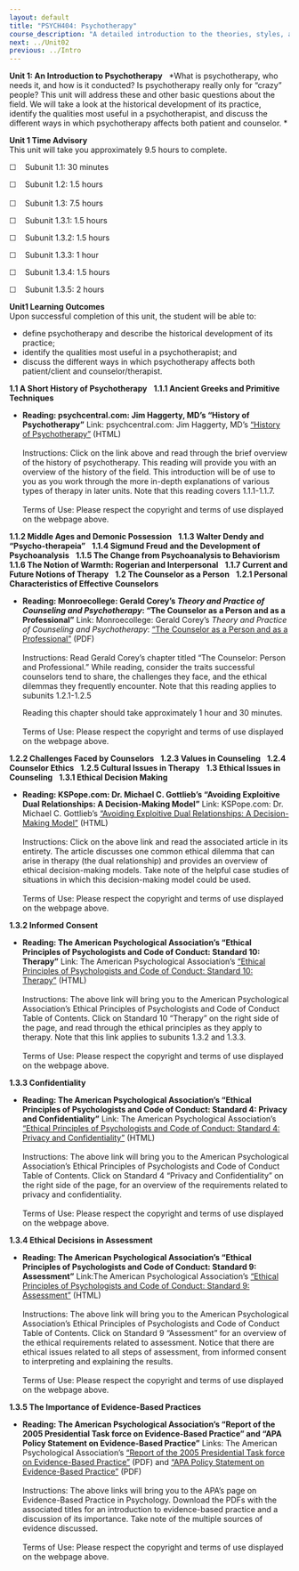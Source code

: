 ```yaml
---
layout: default
title: "PSYCH404: Psychotherapy"
course_description: "A detailed introduction to the theories, styles, and methods of psychotherapy that you would need to know in a clinical situation."
next: ../Unit02
previous: ../Intro
---
```

**Unit 1: An Introduction to Psychotherapy** <span id="1"></span> 
*What is psychotherapy, who needs it, and how is it conducted? Is
psychotherapy really only for “crazy” people? This unit will address
these and other basic questions about the field. We will take a look at
the historical development of its practice, identify the qualities most
useful in a psychotherapist, and discuss the different ways in which
psychotherapy affects both patient and counselor. *

**Unit 1 Time Advisory**  
This unit will take you approximately 9.5 hours to complete.  
  
 ☐    Subunit 1.1: 30 minutes  
  
 ☐    Subunit 1.2: 1.5 hours  
          
 ☐    Subunit 1.3: 7.5 hours  
  
☐    Subunit 1.3.1: 1.5 hours  
  
 ☐    Subunit 1.3.2: 1.5 hours  
  
 ☐    Subunit 1.3.3: 1 hour  
  
 ☐    Subunit 1.3.4: 1.5 hours  
  
 ☐    Subunit 1.3.5: 2 hours

**Unit1 Learning Outcomes**  
Upon successful completion of this unit, the student will be able to:

-   define psychotherapy and describe the historical development of its
    practice;
-   identify the qualities most useful in a psychotherapist; and
-   discuss the different ways in which psychotherapy affects both
    patient/client and counselor/therapist.

**1.1 A Short History of Psychotherapy** <span id="1.1"></span> 
**1.1.1 Ancient Greeks and Primitive Techniques** <span
id="1.1.1"></span> 
-   **Reading: psychcentral.com: Jim Haggerty, MD’s “History of
    Psychotherapy”**
    Link: psychcentral.com: Jim Haggerty, MD’s [“History of
    Psychotherapy”](http://psychcentral.com/lib/2006/history-of-psychotherapy/) (HTML)  
        
     Instructions: Click on the link above and read through the brief
    overview of the history of psychotherapy. This reading will provide
    you with an overview of the history of the field. This introduction
    will be of use to you as you work through the more in-depth
    explanations of various types of therapy in later units. Note that
    this reading covers 1.1.1-1.1.7.  
        
     Terms of Use: Please respect the copyright and terms of use
    displayed on the webpage above.

**1.1.2 Middle Ages and Demonic Possession** <span id="1.1.2"></span> 
**1.1.3 Walter Dendy and “Psycho-therapeia”** <span id="1.1.3"></span> 
**1.1.4 Sigmund Freud and the Development of Psychoanalysis** <span
id="1.1.4"></span> 
**1.1.5 The Change from Psychoanalysis to Behaviorism** <span
id="1.1.5"></span> 
**1.1.6 The Notion of Warmth: Rogerian and Interpersonal** <span
id="1.1.6"></span> 
**1.1.7 Current and Future Notions of Therapy** <span
id="1.1.7"></span> 
**1.2 The Counselor as a Person** <span id="1.2"></span> 
**1.2.1 Personal Characteristics of Effective Counselors** <span
id="1.2.1"></span> 
-   **Reading: Monroecollege: Gerald Corey’s *Theory and Practice of
    Counseling and Psychotherapy*: “The Counselor as a Person and as a
    Professional”**
    Link: Monroecollege: Gerald Corey’s *Theory and Practice of
    Counseling and Psychotherapy*: [“The Counselor as a Person and as a
    Professional”](http://www.monroecollege.edu/AcademicResources/ebooks/0495102083_lores_ch02.pdf) (PDF)  
        
     Instructions: Read Gerald Corey’s chapter titled “The Counselor:
    Person and Professional.” While reading, consider the traits
    successful counselors tend to share, the challenges they face, and
    the ethical dilemmas they frequently encounter. Note that this
    reading applies to subunits 1.2.1-1.2.5  
      
     Reading this chapter should take approximately 1 hour and 30
    minutes.   
        
     Terms of Use: Please respect the copyright and terms of use
    displayed on the webpage above.

**1.2.2 Challenges Faced by Counselors** <span id="1.2.2"></span> 
**1.2.3 Values in Counseling** <span id="1.2.3"></span> 
**1.2.4 Counselor Ethics** <span id="1.2.4"></span> 
**1.2.5 Cultural Issues in Therapy** <span id="1.2.5"></span> 
**1.3 Ethical Issues in Counseling** <span id="1.3"></span> 
**1.3.1 Ethical Decision Making** <span id="1.3.1"></span> 
-   **Reading: KSPope.com: Dr. Michael C. Gottlieb’s “Avoiding
    Exploitive Dual Relationships: A Decision-Making Model”**
    Link: KSPope.com: Dr. Michael C. Gottlieb’s [“Avoiding Exploitive
    Dual Relationships: A Decision-Making
    Model”](http://www.kspope.com/dual/gottlieb.php) (HTML)  
        
     Instructions: Click on the above link and read the associated
    article in its entirety. The article discusses one common ethical
    dilemma that can arise in therapy (the dual relationship) and
    provides an overview of ethical decision-making models. Take note of
    the helpful case studies of situations in which this decision-making
    model could be used.  
        
     Terms of Use: Please respect the copyright and terms of use
    displayed on the webpage above.

**1.3.2 Informed Consent** <span id="1.3.2"></span> 
-   **Reading: The American Psychological Association’s “Ethical
    Principles of Psychologists and Code of Conduct: Standard 10:
    Therapy”**
    Link: The American Psychological Association’s [“Ethical Principles
    of Psychologists and Code of Conduct: Standard 10:
    Therapy”](http://www.apa.org/ethics/code/index.aspx) (HTML)  
        
     Instructions: The above link will bring you to the American
    Psychological Association’s Ethical Principles of Psychologists and
    Code of Conduct Table of Contents. Click on Standard 10 “Therapy” on
    the right side of the page, and read through the ethical principles
    as they apply to therapy. Note that this link applies to subunits
    1.3.2 and 1.3.3.  
        
     Terms of Use: Please respect the copyright and terms of use
    displayed on the webpage above.

**1.3.3 Confidentiality** <span id="1.3.3"></span> 
-   **Reading: The American Psychological Association’s “Ethical
    Principles of Psychologists and Code of Conduct: Standard 4: Privacy
    and Confidentiality”**
    Link: The American Psychological Association’s [“Ethical Principles
    of Psychologists and Code of Conduct: Standard 4: Privacy and
    Confidentiality”](http://www.apa.org/ethics/code/index.aspx) (HTML)  
        
     Instructions: The above link will bring you to the American
    Psychological Association’s Ethical Principles of Psychologists and
    Code of Conduct Table of Contents. Click on Standard 4 “Privacy and
    Confidentiality” on the right side of the page, for an overview of
    the requirements related to privacy and confidentiality.  
        
     Terms of Use: Please respect the copyright and terms of use
    displayed on the webpage above.

**1.3.4 Ethical Decisions in Assessment** <span id="1.3.4"></span> 
-   **Reading: The American Psychological Association’s “Ethical
    Principles of Psychologists and Code of Conduct: Standard 9:
    Assessment”**
    Link:The American Psychological Association’s [“Ethical Principles
    of Psychologists and Code of Conduct: Standard 9:
    Assessment”](http://www.apa.org/ethics/code/index.aspx) (HTML)  
        
     Instructions: The above link will bring you to the American
    Psychological Association’s Ethical Principles of Psychologists and
    Code of Conduct Table of Contents. Click on Standard 9 “Assessment”
    for an overview of the ethical requirements related to assessment.
    Notice that there are ethical issues related to all steps of
    assessment, from informed consent to interpreting and explaining the
    results.    
        
     Terms of Use: Please respect the copyright and terms of use
    displayed on the webpage above.

**1.3.5 The Importance of Evidence-Based Practices** <span
id="1.3.5"></span> 
-   **Reading: The American Psychological Association’s “Report of the
    2005 Presidential Task force on Evidence-Based Practice” and “APA
    Policy Statement on Evidence-Based Practice”**
    Links: The American Psychological Association’s [“Report of the 2005
    Presidential Task force on Evidence-Based
    Practice”](http://www.apa.org/practice/resources/evidence/index.aspx) (PDF)
    and [“APA Policy Statement on Evidence-Based
    Practice”](http://www.apa.org/practice/resources/evidence/index.aspx) (PDF)  
        
     Instructions: The above links will bring you to the APA’s page on
    Evidence-Based Practice in Psychology. Download the PDFs with the
    associated titles for an introduction to evidence-based practice and
    a discussion of its importance. Take note of the multiple sources of
    evidence discussed.  
        
     Terms of Use: Please respect the copyright and terms of use
    displayed on the webpage above.


